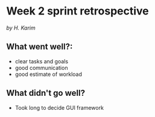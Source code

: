 # Week 2 sprint retrospective
_by H. Karim_

## What went well?:
 - clear tasks and goals
 - good communication
 - good estimate of workload

## What didn't go well?
- Took long to decide GUI framework 

